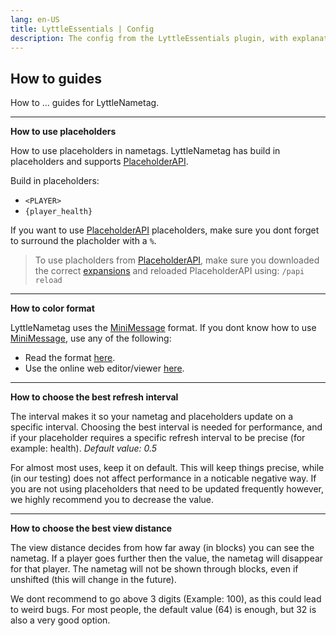 ```yaml
---
lang: en-US
title: LyttleEssentials | Config
description: The config from the LyttleEssentials plugin, with explanation.
---
```


## How to guides
How to ... guides for LyttleNametag.

---

**How to use placeholders**

How to use placeholders in nametags. 
LyttleNametag has build in placeholders and supports [PlaceholderAPI](https://hangar.papermc.io/HelpChat/PlaceholderAPI).

Build in placeholders:
- `<PLAYER>`
- `{player_health}`

If you want to use [PlaceholderAPI](https://hangar.papermc.io/HelpChat/PlaceholderAPI) placeholders, make sure you dont forget to surround the placholder with a `%`.

> To use placholders from [PlaceholderAPI](https://hangar.papermc.io/HelpChat/PlaceholderAPI), make sure you downloaded the correct [expansions](https://api.extendedclip.com/all/) and reloaded PlaceholderAPI using: `/papi reload`


---
**How to color format**

LyttleNametag uses the [MiniMessage](https://docs.advntr.dev/minimessage/) format. If you dont know how  to use [MiniMessage](https://docs.advntr.dev/minimessage/), use any of the following:

- Read the format [here](https://docs.advntr.dev/minimessage/format.html).
- Use the online web editor/viewer [here](https://webui.advntr.dev).

---
**How to choose the best refresh interval**

The interval makes it so your nametag and placeholders update on a specific interval. Choosing the best interval is needed for performance, and if your placeholder requires a specific refresh interval to be precise (for example: health). *Default value: 0.5*

For almost most uses, keep it on default. This will keep things precise, while (in our testing) does not affect performance in a noticable negative way. If you are not using placeholders that need to be updated frequently however, we highly recommend you to decrease the value.

---
**How to choose the best view distance**

The view distance decides from how far away (in blocks) you can see the nametag. If a player goes further then the value, the nametag will disappear for that player. The nametag will not be shown through blocks, even if unshifted (this will change in the future). 

We dont recommend to go above 3 digits (Example: 100), as this could lead to weird bugs. For most people, the default value (64) is enough, but 32 is also a very good option.

